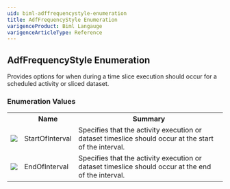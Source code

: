 ```yaml
---
uid: biml-adffrequencystyle-enumeration
title: AdfFrequencyStyle Enumeration
varigenceProduct: Biml Langauge
varigenceArticleType: Reference
---
```


## AdfFrequencyStyle Enumeration<div class="LanguageSummary"><div class ="SummaryItem">Provides options for when during a time slice execution should occur for a scheduled activity or sliced dataset.</div></div><div class="EnumValueGroup">### Enumeration Values<table id="EnumValue" class="MemberList"><tbody><tr><th class="MemberTypeIconColumnHeader">&nbsp;</th><th class="MemberNameColumnHeader">Name</th><th class="MemberSummaryColumnHeader">Summary</th></tr><tr class="cd0"><td align="center" class="MemberTypeIcon"><img src="enumValue.png"></img></td><td class="MemberName">StartOfInterval</td><td class="MemberSummary"><div class ="SummaryItem">Specifies that the activity execution or dataset timeslice should occur at the start of the interval.</div></td></tr><tr class="cd1"><td align="center" class="MemberTypeIcon"><img src="enumValue.png"></img></td><td class="MemberName">EndOfInterval</td><td class="MemberSummary"><div class ="SummaryItem">Specifies that the activity execution or dataset timeslice should occur at the end of the interval.</div></td></tr></tbody></table></div>